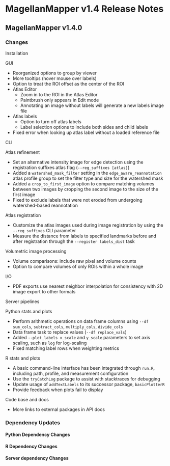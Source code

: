 # MagellanMapper v1.4 Release Notes

## MagellanMapper v1.4.0

### Changes

Installation

GUI
- Reorganized options to group by viewer
- More tooltips (hover mouse over labels)
- Option to treat the ROI offset as the center of the ROI
- Atlas Editor
    - Zoom in to the ROI in the Atlas Editor
    - Paintbrush only appears in Edit mode
    - Annotating an image without labels will generate a new labels image file
- Atlas labels
    - Option to turn off atlas labels
    - Label selection options to include both sides and child labels
- Fixed error when looking up atlas label without a loaded reference file

CLI

Atlas refinement
- Set an alternative intensity image for edge detection using the registration suffixes atlas flag (`--reg_suffixes [atlas]`)
- Added a `watershed_mask_filter` setting in the `edge_aware_reannotation` atlas profile group to set the filter type and size for the watershed mask
- Added a `crop_to_first_image` option to compare matching volumes between two images by cropping the second image to the size of the first image
- Fixed to exclude labels that were not eroded from undergoing watershed-based reannotation

Atlas registration
- Customize the atlas images used during image registration by using the `--reg_suffixes` CLI parameter
- Measure the distance from labels to specified landmarks before and after registration through the `--register labels_dist` task

Volumetric image processing
- Volume comparisons: include raw pixel and volume counts
- Option to compare volumes of only ROIs within a whole image

I/O
- PDF exports use nearest neighbor interpolation for consistency with 2D image export to other formats

Server pipelines

Python stats and plots
- Perform arithmetic operations on data frame columns using `--df sum_cols`, `subtract_cols`, `multiply_cols`, `divide_cols`
- Data frame task to replace values (`--df replace_vals`)
- Added `--plot_labels x_scale` and `y_scale` parameters to set axis scaling, such as `log` for log-scaling
- Fixed matching label rows when weighting metrics

R stats and plots
- A basic command-line interface has been integrated through `run.R`, including path, profile, and measurement configuration
- Use the `tryCatchLog` package to assist with stacktraces for debugging
- Update usage of `addTextLabels` to its successor package, `basicPlotterR`
- Provide feedback when plots fail to display

Code base and docs
- More links to external packages in API docs

### Dependency Updates

#### Python Dependency Changes

#### R Dependency Changes

#### Server dependency Changes
